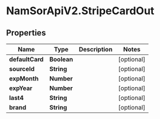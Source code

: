 # NamSorApiV2.StripeCardOut

## Properties
Name | Type | Description | Notes
------------ | ------------- | ------------- | -------------
**defaultCard** | **Boolean** |  | [optional] 
**sourceId** | **String** |  | [optional] 
**expMonth** | **Number** |  | [optional] 
**expYear** | **Number** |  | [optional] 
**last4** | **String** |  | [optional] 
**brand** | **String** |  | [optional] 


